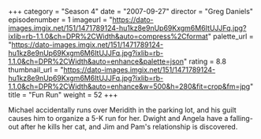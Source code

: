 +++
category = "Season 4"
date = "2007-09-27"
director = "Greg Daniels"
episodenumber = 1
imageurl = "https://dato-images.imgix.net/151/1471789124-hu1kz8e9nUp69Kxgm6M6ItUJJFq.jpg?ixlib=rb-1.1.0&ch=DPR%2CWidth&auto=compress%2Cformat"
palette_url = "https://dato-images.imgix.net/151/1471789124-hu1kz8e9nUp69Kxgm6M6ItUJJFq.jpg?ixlib=rb-1.1.0&ch=DPR%2CWidth&auto=enhance&palette=json"
rating = 8.8
thumbnail_url = "https://dato-images.imgix.net/151/1471789124-hu1kz8e9nUp69Kxgm6M6ItUJJFq.jpg?ixlib=rb-1.1.0&ch=DPR%2CWidth&auto=enhance&w=500&h=280&fit=crop&fm=jpg"
title = "Fun Run"
weight = 52
+++

Michael accidentally runs over Meridith in the parking lot, and his guilt causes him to organize a 5-K run for her. Dwight and Angela have a falling-out after he kills her cat, and Jim and Pam's relationship is discovered.